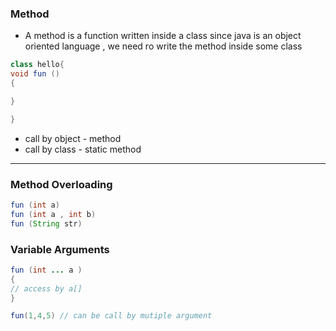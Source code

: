 ### **Method**
- A method is a function written inside a class since java is an object oriented language , we need ro write the method inside some class
```java
class hello{
void fun ()
{

}

}
```
- call by object  - method 
- call by class - static method

---

### **Method Overloading**
```java
fun (int a)
fun (int a , int b)
fun (String str)
```

### **Variable Arguments**
```java
fun (int ... a )
{
// access by a[]
}

fun(1,4,5) // can be call by mutiple argument
```
